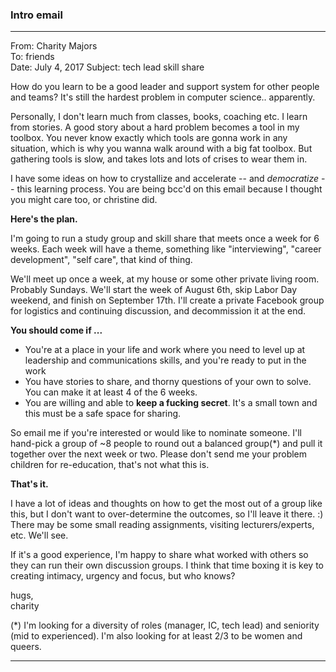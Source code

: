 ### Intro email

-----

From: Charity Majors  
To: friends  
Date: July 4, 2017
Subject: tech lead skill share  

How do you learn to be a good leader and support system for other people and teams? It's still the hardest problem in computer science.. apparently.

Personally, I don't learn much from classes, books, coaching etc. I learn from stories. A good story about a hard problem becomes a tool in my toolbox. You never know exactly which tools are gonna work in any situation, which is why you wanna walk around with a big fat toolbox. But gathering tools is slow, and takes lots and lots of crises to wear them in.

I have some ideas on how to crystallize and accelerate -- and *democratize* -- this learning process. You are being bcc'd on this email because I thought you might care too, or christine did.

**Here's the plan.**

I'm going to run a study group and skill share that meets once a week for 6 weeks. Each week will have a theme, something like "interviewing", "career development", "self care", that kind of thing. 

We'll meet up once a week, at my house or some other private living room. Probably Sundays. We'll start the week of August 6th, skip Labor Day weekend, and finish on September 17th. I'll create a private Facebook group for logistics and continuing discussion, and decommission it at the end.

**You should come if ...**

* You're at a place in your life and work where you need to level up at leadership and communications skills, and you're ready to put in the work
* You have stories to share, and thorny questions of your own to solve. You can make it at least 4 of the 6 weeks.
* You are willing and able to **keep a fucking secret**. It's a small town and this must be a safe space for sharing.

So email me if you're interested or would like to nominate someone. I'll hand-pick a group of ~8 people to round out a balanced group(*) and pull it together over the next week or two. Please don't send me your problem children for re-education, that's not what this is.

**That's it.**

I have a lot of ideas and thoughts on how to get the most out of a group like this, but I don't want to over-determine the outcomes, so I'll leave it there. :) There may be some small reading assignments, visiting lecturers/experts, etc. We'll see.

If it's a good experience, I'm happy to share what worked with others so they can run their own discussion groups. I think that time boxing it is key to creating intimacy, urgency and focus, but who knows?

hugs,  
charity

(*) I'm looking for a diversity of roles (manager, IC, tech lead) and seniority (mid to experienced). I'm also looking for at least 2/3 to be women and queers.

-----


